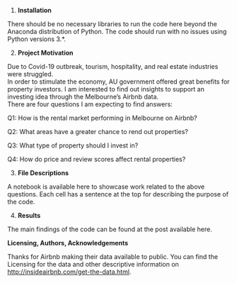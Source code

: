 1. <strong>Installation</strong>
<p>There should be no necessary libraries to run the code here beyond the Anaconda distribution of Python. The code should run with no issues using Python versions 3.*.</p>

2. <strong>Project Motivation</strong>
<p>Due to Covid-19 outbreak, tourism, hospitality, and real estate industries were struggled.
<br/>
In order to stimulate the economy, AU government offered great benefits for property investors. I am interested to find out insights to support an investing idea through the Melbourne’s Airbnb data.
<br/> 
There are four questions I am expecting to find answers:
<br/>
<p>Q1: How is the rental market performing in Melbourne on Airbnb?</p>
<p>Q2: What areas have a greater chance to rend out properties?</p>
<p>Q3: What type of property should I invest in?</p>
<p>Q4: How do price and review scores affect rental properties?</p>

3. <strong>File Descriptions</strong>
<p>A notebook is available here to showcase work related to the above questions. Each cell has a sentence at the top for describing the purpose of the code.</p>

4. <strong>Results</strong>
<p>The main findings of the code can be found at the post available here.</p>

<strong>Licensing, Authors, Acknowledgements</strong>
<p>Thanks for Airbnb making their data available to public. You can find the Licensing for the data and other descriptive information on <a href="http://insideairbnb.com/get-the-data.html" target="_blank">http://insideairbnb.com/get-the-data.html</a>.</p>
